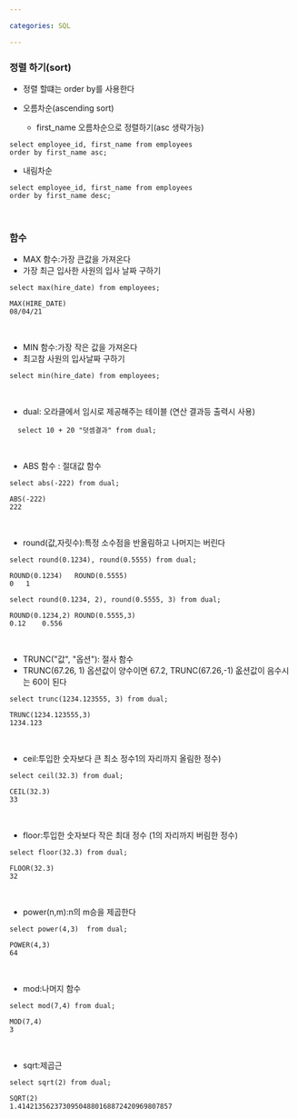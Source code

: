 ```yaml
---

categories: SQL

---
```






### 정렬 하기(sort)
- 정렬 할떄는 order by를 사용한다

- 오름차순(ascending sort)
  - first_name 오름차순으로 정렬하기(asc 생략가능)
```
select employee_id, first_name from employees
order by first_name asc;
```
- 내림차순
```
select employee_id, first_name from employees
order by first_name desc;
```
&nbsp;
### 함수
- MAX 함수:가장 큰값을 가져온다
- 가장 최근 입사한 사원의 입사 날짜 구하기
```
select max(hire_date) from employees;
```
```
MAX(HIRE_DATE)
08/04/21
```
&nbsp;
- MIN 함수:가장 작은 값을 가져온다
- 최고참 사원의 입사날짜 구하기
```
select min(hire_date) from employees;
```
&nbsp;

- dual: 오라클에서 임시로 제공해주는 테이블 (연산 결과등 출력시 사용)
```
  select 10 + 20 "덧셈결과" from dual;
```
&nbsp;
- ABS 함수 : 절대값 함수
```
select abs(-222) from dual;
```
```
ABS(-222)
222
```
&nbsp;
- round(값,자릿수):특정 소수점을 반올림하고 나머지는 버린다


```
select round(0.1234), round(0.5555) from dual;
```
```
ROUND(0.1234)	ROUND(0.5555)
0	1
```
```
select round(0.1234, 2), round(0.5555, 3) from dual;
```
```
ROUND(0.1234,2)	ROUND(0.5555,3)
0.12	0.556
```
&nbsp;

-  TRUNC("값", "옵션"): 절사 함수
-  TRUNC(67.26, 1) 옵션값이 양수이면 67.2, TRUNC(67.26,-1) 옶션값이 음수시는 60이 된다
```
select trunc(1234.123555, 3) from dual;
```
```
TRUNC(1234.123555,3)
1234.123
```
&nbsp;
- ceil:투입한 숫자보다 큰 최소 정수1의 자리까지 올림한 정수)

```
select ceil(32.3) from dual;
```
```
CEIL(32.3)
33
```
&nbsp;
- floor:투입한 숫자보다 작은 최대 정수 (1의 자리까지 버림한 정수)
```
select floor(32.3) from dual;

```
```
FLOOR(32.3)
32
```
&nbsp;
- power(n,m):n의 m승을 제곱한다
```
select power(4,3)  from dual;
```
```
POWER(4,3)
64
```
&nbsp;
- mod:나머지 함수 
```
select mod(7,4) from dual;
```
```
MOD(7,4)
3
```
&nbsp;

- sqrt:제곱근

```
select sqrt(2) from dual;
```
```
SQRT(2)
1.41421356237309504880168872420969807857
```






